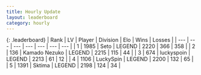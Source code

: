 ```yaml
---
title: Hourly Update
layout: leaderboard
category: hourly
---
```


{: .leaderboard}
| Rank | LV | Player | Division | Elo | Wins | Losses |
| --- | --- | --- | --- | --- | --- | --- |
| <span data-change="0">1</span> | 1985 | <span title="ID: 326285">Seto</span> | LEGEND | <span data-change="0">2220</span> | <span data-change="0">366</span> | <span data-change="0">358</span> |
| <span data-change="0">2</span> | 136 | <span title="ID: 665001">Kamado Nezuko</span> | LEGEND | <span data-change="-4">2215</span> | <span data-change="1">115</span> | <span data-change="1">44</span> |
| <span data-change="0">3</span> | 674 | <span title="ID: 512212">luckyspoin</span> | LEGEND | <span data-change="0">2213</span> | <span data-change="0">61</span> | <span data-change="0">12</span> |
| <span data-change="0">4</span> | 1106 | <span title="ID: 498412">LuckySpin</span> | LEGEND | <span data-change="0">2200</span> | <span data-change="0">132</span> | <span data-change="0">65</span> |
| <span data-change="0">5</span> | 1391 | <span title="ID: 353063">Sktima</span> | LEGEND | <span data-change="0">2198</span> | <span data-change="0">124</span> | <span data-change="0">34</span> |